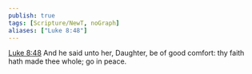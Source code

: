 ```yaml
---
publish: true
tags: [Scripture/NewT, noGraph]
aliases: ["Luke 8:48"]
---
```

[Luke 8:48](https://churchofjesuschrist.org/study/scriptures/nt/luke/8?lang=eng&id=p48#p48) And he said unto her, Daughter, be of good comfort: thy faith hath made thee whole; go in peace.
